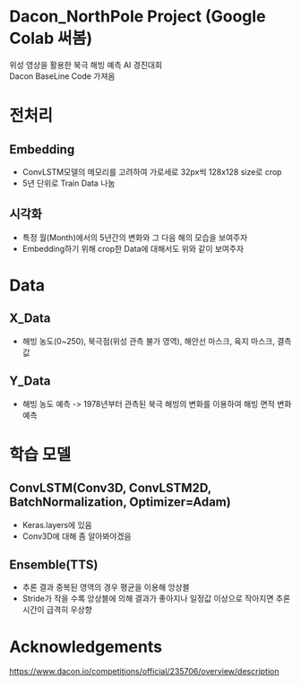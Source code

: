 # Dacon_NorthPole Project (Google Colab 써봄)
위성 영상을 활용한 북극 해빙 예측 AI 경진대회 \
Dacon BaseLine Code 가져옴

# 전처리
## Embedding
* ConvLSTM모델의 메모리를 고려하여 가로세로 32px씩 128x128 size로 crop
* 5년 단위로 Train Data 나눔
## 시각화
* 특정 월(Month)에서의 5년간의 변화와 그 다음 해의 모습을 보여주자
* Embedding하기 위해 crop한 Data에 대해서도 위와 같이 보여주자
# Data
## X_Data
* 해빙 농도(0~250), 북극점(위성 관측 불가 영역), 해안선 마스크, 육지 마스크, 결측값
## Y_Data
* 해빙 농도 예측 -> 1978년부터 관측된 북극 해빙의 변화를 이용하여 해빙 면적 변화 예측
# 학습 모델
## ConvLSTM(Conv3D, ConvLSTM2D, BatchNormalization, Optimizer=Adam)
* Keras.layers에 있음
* Conv3D에 대해 좀 알아봐야겠음
## Ensemble(TTS)
* 추론 결과 중복된 영역의 경우 평균을 이용해 앙상블
* Stride가 작을 수록 앙상블에 의해 결과가 좋아지나 일정값 이상으로 작아지면 추론시간이 급격히 우상향

# Acknowledgements

https://www.dacon.io/competitions/official/235706/overview/description
